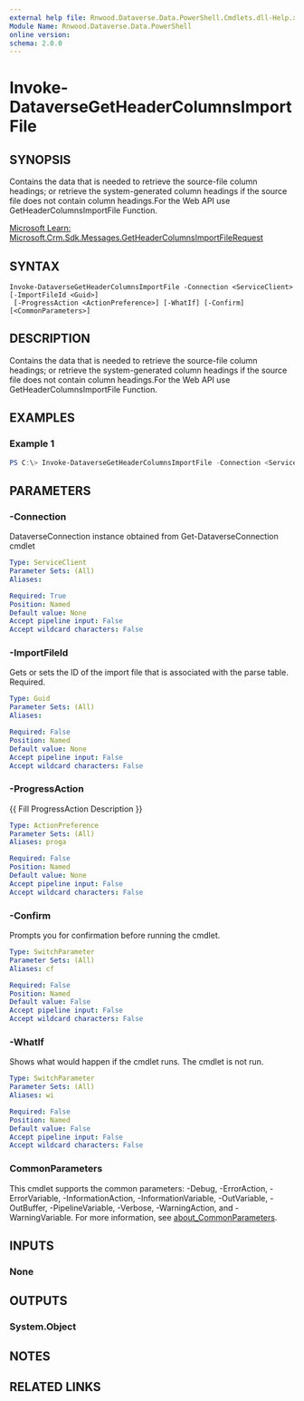 ```yaml
---
external help file: Rnwood.Dataverse.Data.PowerShell.Cmdlets.dll-Help.xml
Module Name: Rnwood.Dataverse.Data.PowerShell
online version:
schema: 2.0.0
---
```


# Invoke-DataverseGetHeaderColumnsImportFile

## SYNOPSIS
Contains the data that is needed to retrieve the source-file column headings; or retrieve the system-generated column headings if the source file does not contain column headings.For the Web API use GetHeaderColumnsImportFile Function.

[Microsoft Learn: Microsoft.Crm.Sdk.Messages.GetHeaderColumnsImportFileRequest](https://learn.microsoft.com/dotnet/api/Microsoft.Crm.Sdk.Messages.GetHeaderColumnsImportFileRequest)

## SYNTAX

```
Invoke-DataverseGetHeaderColumnsImportFile -Connection <ServiceClient> [-ImportFileId <Guid>]
 [-ProgressAction <ActionPreference>] [-WhatIf] [-Confirm] [<CommonParameters>]
```

## DESCRIPTION
Contains the data that is needed to retrieve the source-file column headings; or retrieve the system-generated column headings if the source file does not contain column headings.For the Web API use GetHeaderColumnsImportFile Function.

## EXAMPLES

### Example 1
```powershell
PS C:\> Invoke-DataverseGetHeaderColumnsImportFile -Connection <ServiceClient> -ImportFileId <Guid>
```

## PARAMETERS

### -Connection
DataverseConnection instance obtained from Get-DataverseConnection cmdlet

```yaml
Type: ServiceClient
Parameter Sets: (All)
Aliases:

Required: True
Position: Named
Default value: None
Accept pipeline input: False
Accept wildcard characters: False
```

### -ImportFileId
Gets or sets the ID of the import file that is associated with the parse table. Required.

```yaml
Type: Guid
Parameter Sets: (All)
Aliases:

Required: False
Position: Named
Default value: None
Accept pipeline input: False
Accept wildcard characters: False
```

### -ProgressAction
{{ Fill ProgressAction Description }}

```yaml
Type: ActionPreference
Parameter Sets: (All)
Aliases: proga

Required: False
Position: Named
Default value: None
Accept pipeline input: False
Accept wildcard characters: False
```

### -Confirm
Prompts you for confirmation before running the cmdlet.

```yaml
Type: SwitchParameter
Parameter Sets: (All)
Aliases: cf

Required: False
Position: Named
Default value: False
Accept pipeline input: False
Accept wildcard characters: False
```

### -WhatIf
Shows what would happen if the cmdlet runs. The cmdlet is not run.

```yaml
Type: SwitchParameter
Parameter Sets: (All)
Aliases: wi

Required: False
Position: Named
Default value: False
Accept pipeline input: False
Accept wildcard characters: False
```

### CommonParameters
This cmdlet supports the common parameters: -Debug, -ErrorAction, -ErrorVariable, -InformationAction, -InformationVariable, -OutVariable, -OutBuffer, -PipelineVariable, -Verbose, -WarningAction, and -WarningVariable. For more information, see [about_CommonParameters](http://go.microsoft.com/fwlink/?LinkID=113216).

## INPUTS

### None
## OUTPUTS

### System.Object
## NOTES

## RELATED LINKS

